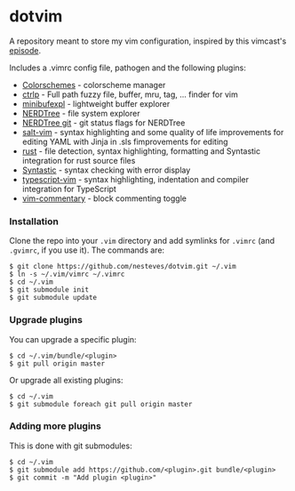 # dotvim

A repository meant to store my vim configuration, inspired by this vimcast's
[episode](http://vimcasts.org/episodes/synchronizing-plugins-with-git-submodules-and-pathogen/).

Includes a .vimrc config file, pathogen and the following plugins:

* [Colorschemes](https://github.com/flazz/vim-colorschemes) - colorscheme
  manager
* [ctrlp](https://github.com/ctrlpvim/ctrlp.vim) - Full path fuzzy file, buffer,
  mru, tag, ... finder for vim
* [minibufexpl](https://github.com/fholgado/minibufexpl.vim.git) - lightweight
  buffer explorer
* [NERDTree](https://github.com/scrooloose/nerdtree) - file system explorer
* [NERDTree git](https://github.com/Xuyuanp/nerdtree-git-plugin) - git status
  flags for NERDTree
* [salt-vim](https://github.com/saltstack/salt-vim) - syntax highlighting and
  some quality of life improvements for editing YAML with Jinja in .sls
  fimprovements for editing
* [rust](https://github.com/rust-lang/rust.vim) - file detection, syntax
  highlighting, formatting and Syntastic integration for rust source files
* [Syntastic](https://github.com/vim-syntastic/syntastic) - syntax checking
  with error display
* [typescript-vim](https://github.com/leafgarland/typescript-vim) - syntax
  highlighting, indentation and compiler integration for TypeScript
* [vim-commentary](https://github.com/tpope/vim-commentary.git) - block
  commenting toggle

### Installation

Clone the repo into your ```.vim``` directory and add symlinks for `.vimrc` (and
`.gvimrc`, if you use it). The commands are:

```shell
$ git clone https://github.com/nesteves/dotvim.git ~/.vim
$ ln -s ~/.vim/vimrc ~/.vimrc
$ cd ~/.vim
$ git submodule init
$ git submodule update
```

### Upgrade plugins

You can upgrade a specific plugin:

```shell
$ cd ~/.vim/bundle/<plugin>
$ git pull origin master
```

Or upgrade all existing plugins:

```shell
$ cd ~/.vim
$ git submodule foreach git pull origin master
```

### Adding more plugins

This is done with git submodules:

```shell
$ cd ~/.vim
$ git submodule add https://github.com/<plugin>.git bundle/<plugin>
$ git commit -m "Add plugin <plugin>"
```

